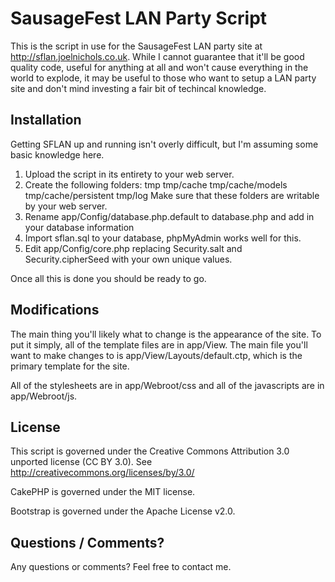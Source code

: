 SausageFest LAN Party Script
============================
This is the script in use for the SausageFest LAN party site at http://sflan.joelnichols.co.uk. While I cannot guarantee that it'll be good quality code, useful for anything at all and won't cause everything in the world to explode, it may be useful to those who want to setup a LAN party site and don't mind investing a fair bit of techincal knowledge.

Installation
-------------
Getting SFLAN up and running isn't overly difficult, but I'm assuming some basic knowledge here.
1. Upload the script in its entirety to your web server.
2. Create the following folders:
tmp
tmp/cache
tmp/cache/models
tmp/cache/persistent
tmp/log
Make sure that these folders are writable by your web server.
3. Rename app/Config/database.php.default to database.php and add in your database information
4. Import sflan.sql to your database, phpMyAdmin works well for this.
5. Edit app/Config/core.php replacing Security.salt and Security.cipherSeed with your own unique values.

Once all this is done you should be ready to go. 

Modifications
--------------
The main thing you'll likely what to change is the appearance of the site. To put it simply, all of the template files are in app/View. The main file you'll want to make changes to is app/View/Layouts/default.ctp, which is the primary template for the site. 

All of the stylesheets are in app/Webroot/css and all of the javascripts are in app/Webroot/js. 

License
-------
This script is governed under the Creative Commons Attribution 3.0 unported license (CC BY 3.0). See http://creativecommons.org/licenses/by/3.0/

CakePHP is governed under the MIT license.

Bootstrap is governed under the Apache License v2.0.

Questions / Comments?
---------------------
Any questions or comments? Feel free to contact me.
